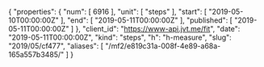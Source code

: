 {
  "properties": {
    "num": [
      6916
    ],
    "unit": [
      "steps"
    ],
    "start": [
      "2019-05-10T00:00:00Z"
    ],
    "end": [
      "2019-05-11T00:00:00Z"
    ],
    "published": [
      "2019-05-11T00:00:00Z"
    ]
  },
  "client_id": "https://www-api.jvt.me/fit",
  "date": "2019-05-11T00:00:00Z",
  "kind": "steps",
  "h": "h-measure",
  "slug": "2019/05/cf477",
  "aliases": [
    "/mf2/e819c31a-008f-4e89-a68a-165a557b3485/"
  ]
}
